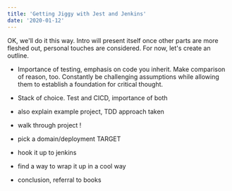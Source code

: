 ```yaml
---
title: 'Getting Jiggy with Jest and Jenkins'
date: '2020-01-12'
---
```


OK, we'll do it this way. Intro will present itself once other parts are more fleshed out, personal touches are considered. For now, let's create an outline.

- Importance of testing, emphasis on code you inherit. Make comparison of reason, too. Constantly be challenging assumptions while allowing them to establish a foundation for critical thought.

- Stack of choice. Test and CICD, importance of both 
- also explain example project, TDD approach taken 
- walk through project !
- pick a domain/deployment TARGET
- hook it up to jenkins
- find a way to wrap it up in a cool way 
- conclusion, referral to books